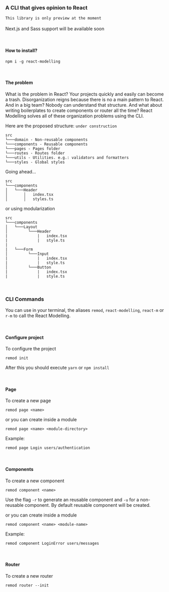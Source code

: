 ### A CLI that gives opinion to React

`This library is only preview at the moment`
<br/><br/>
Next.js and Sass support will be available soon

<br/>

#### How to install?

`npm i -g react-modelling`

<br>

#### The problem

What is the problem in React? Your projects quickly and easily can become a trash. Disorganization reigns because there is no a main pattern to React. And in a big team? Nobody can understand that structure. And what about writing boilerplates to create components or router all the time? React Modelling solves all of these organization problems using the CLI.

Here are the proposed structure: `under construction`

```
src
└───domain - Non-reusable components
└───components - Reusable components
└───pages - Pages folder
└───routes - Routes folder
└───utils - Utilities. e.g.: validators and formatters
└───styles - Global styles

```

Going ahead...

```
src
└───components
│   └───Header
│       │   index.tsx
│       │   styles.ts
```

or using modularization

```
src
└───components
│   └───Layout
│         └───Header
|             |   index.tsx
|             |   style.ts
|
|   └───Form
│         └───Input
|             |   index.tsx
|             |   style.ts
│         └───Button
|             |   index.tsx
|             |   style.ts
```

<br/>

### CLI Commands

You can use in your terminal, the aliases `remod`, `react-modelling`, `react-m` or `r-m` to call the React Modelling.

<br/>

#### Configure project

To configure the project

```
remod init
```

After this you should execute `yarn` or `npm install`

<br>

#### Page

To create a new page

```
remod page <name>
```

or you can create inside a module

```
remod page <name> <module-directory>
```

Example:

```
remod page Login users/authentication
```

<br>

#### Components

To create a new component

```
remod component <name>
```

Use the flag `-r` to generate an reusable component and `-u` for a non-reusable component. By default reusable component will be created.

or you can create inside a module

```
remod component <name> <module-name>
```

Example:

```
remod component LoginError users/messages
```

<br>

#### Router

To create a new router

```
remod router --init
```
